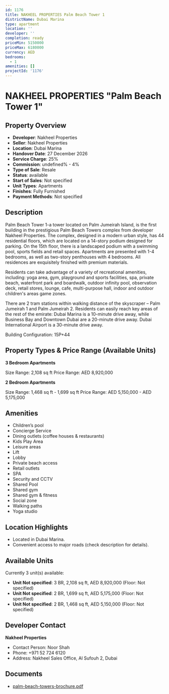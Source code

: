 ```yaml
---
id: 1176
title: NAKHEEL PROPERTIES Palm Beach Tower 1
districtName: Dubai Marina
type: apartment
location: ''
developer: ''
completion: ready
priceMin: 5150000
priceMax: 6180000
currency: AED
bedrooms:
  - 1
amenities: []
projectId: '1176'
---
```


# NAKHEEL PROPERTIES "Palm Beach Tower 1"

## Property Overview
- **Developer**: Nakheel Properties
- **Seller**: Nakheel Properties
- **Location**: Dubai Marina
- **Handover Date**: 27 December 2026
- **Service Charge**: 25%
- **Commission**: undefined% - 4%
- **Type of Sale**: Resale
- **Status**: available
- **Start of Sales**: Not specified
- **Unit Types**: Apartments
- **Finishes**: Fully Furnished
- **Payment Methods**: Not specified

## Description
Palm Beach Tower 1-a tower located on Palm Jumeirah Island, is the first building in the prestigious Palm Beach Towers complex from developer Nakheel Properties. The complex, designed in a modern urban style, has 44 residential floors, which are located on a 14-story podium designed for parking. On the 15th floor, there is a landscaped podium with a swimming pool, sports fields and retail spaces. Apartments are presented with 1-4 bedrooms, as well as two-story penthouses with 4 bedrooms. All residences are exquisitely finished with premium materials.

Residents can take advantage of a variety of recreational amenities, including: yoga area, gym, playground and sports facilities, spa, private beach, waterfront park and boardwalk, outdoor infinity pool, observation deck, retail stores, lounge, cafe, multi-purpose hall, indoor and outdoor children's areas game zones. 

There are 2 tram stations within walking distance of the skyscraper – Palm Jumeirah 1 and Palm Jumeirah 2. Residents can easily reach key areas of the rest of the emirate: Dubai Marina is a 10-minute drive away, while Business Bay and Downtown Dubai are a 20-minute drive away. Dubai International Airport is a 30-minute drive away.

Building Configuration: 15P+44

## Property Types & Price Range (Available Units)
**3 Bedroom Apartments**

Size Range: 2,108 sq ft
Price Range: AED 8,920,000

**2 Bedroom Apartments**

Size Range: 1,468 sq ft - 1,699 sq ft
Price Range: AED 5,150,000 - AED 5,175,000

## Amenities
- Children’s pool
- Concierge Service
- Dining outlets  (coffee houses & restaurants)
- Kids Play Area
- Leisure areas
- Lift
- Lobby
- Private beach access
- Retail outlets
- SPA
- Security and CCTV
- Shared Pool
- Shared gym
- Shared gym & fitness
- Social zone
- Walking paths
- Yoga studio

## Location Highlights
- Located in Dubai Marina.
- Convenient access to major roads (check description for details).

## Available Units
Currently 3 unit(s) available:
- **Unit Not specified**: 3 BR, 2,108 sq ft, AED 8,920,000 (Floor: Not specified)
- **Unit Not specified**: 2 BR, 1,699 sq ft, AED 5,175,000 (Floor: Not specified)
- **Unit Not specified**: 2 BR, 1,468 sq ft, AED 5,150,000 (Floor: Not specified)

## Developer Contact
**Nakheel Properties**
- Contact Person: Noor Shah
- Phone: +971 52 724 6120
- Address: Nakheel Sales Office, Al Sufouh 2, Dubai

## Documents
- [palm-beach-towers-brochure.pdf](https://cdn.geniemap.net/2025/03/20/oWyghsYseZY0C4qnVSfy6DBgvn16s0LHel9qR0nF.pdf)
